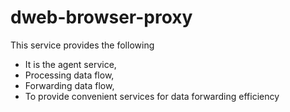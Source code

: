 # dweb-browser-proxy

This service provides the following
- It is the agent service, 
- Processing data flow, 
- Forwarding data flow,
- To provide convenient services for data forwarding efficiency
